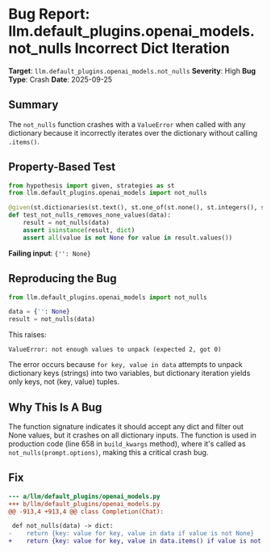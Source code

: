 # Bug Report: llm.default_plugins.openai_models.not_nulls Incorrect Dict Iteration

**Target**: `llm.default_plugins.openai_models.not_nulls`
**Severity**: High
**Bug Type**: Crash
**Date**: 2025-09-25

## Summary

The `not_nulls` function crashes with a `ValueError` when called with any dictionary because it incorrectly iterates over the dictionary without calling `.items()`.

## Property-Based Test

```python
from hypothesis import given, strategies as st
from llm.default_plugins.openai_models import not_nulls

@given(st.dictionaries(st.text(), st.one_of(st.none(), st.integers(), st.text())))
def test_not_nulls_removes_none_values(data):
    result = not_nulls(data)
    assert isinstance(result, dict)
    assert all(value is not None for value in result.values())
```

**Failing input**: `{'': None}`

## Reproducing the Bug

```python
from llm.default_plugins.openai_models import not_nulls

data = {'': None}
result = not_nulls(data)
```

This raises:
```
ValueError: not enough values to unpack (expected 2, got 0)
```

The error occurs because `for key, value in data` attempts to unpack dictionary keys (strings) into two variables, but dictionary iteration yields only keys, not (key, value) tuples.

## Why This Is A Bug

The function signature indicates it should accept any dict and filter out None values, but it crashes on all dictionary inputs. The function is used in production code (line 658 in `build_kwargs` method), where it's called as `not_nulls(prompt.options)`, making this a critical crash bug.

## Fix

```diff
--- a/llm/default_plugins/openai_models.py
+++ b/llm/default_plugins/openai_models.py
@@ -913,4 +913,4 @@ class Completion(Chat):

 def not_nulls(data) -> dict:
-    return {key: value for key, value in data if value is not None}
+    return {key: value for key, value in data.items() if value is not None}
```
